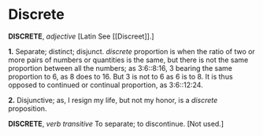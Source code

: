 # Discrete

**DISCRETE**, _adjective_ \[Latin See [[Discreet]].\]

**1.** Separate; distinct; disjunct. _discrete_ proportion is when the ratio of two or more pairs of numbers or quantities is the same, but there is not the same proportion between all the numbers; as 3:6::8:16, 3 bearing the same proportion to 6, as 8 does to 16. But 3 is not to 6 as 6 is to 8. It is thus opposed to continued or continual proportion, as 3:6::12:24.

**2.** Disjunctive; as, I resign my life, but not my honor, is a _discrete_ proposition.

**DISCRETE**, _verb transitive_ To separate; to discontinue. \[Not used.\]